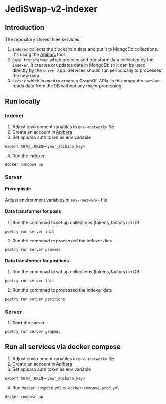 # JediSwap-v2-indexer

## Introduction

The repository stores three services:

1. `Indexer` collects the blockchain data and put it to MongoDb collections. It's using the [Apibara](https://www.apibara.com/) tool.
2. `Data transformer` which procces and transform data collected by the `indexer`. It creates or updates data in MongoDb so it can be used directly by the `server` app. Services should run periodically to processes the new data.
3. `Server` which is used to create a GraphQL APIs. In this stage the service reads data from the DB without any major processing.
 
## Run locally

### Indexer

1. Adjust environment variables in `env-<network>` file
2. Create an account in [Apibara](https://app.apibara.com/auth/register)
3. Set apibara auth token as env variable

```
export AUTH_TOKEN=<your_apibara_key>
```

4. Run the indexer

```
docker compose up
```

### Server

#### Prerequisite

Adjust environment variables in `env-<network>` file

#### Data transformer for pools

1. Run the commnad to set up collections (tokens, factory) in DB

```
poetry run server init
```

2. Run the commnad to processed the indexer data

```
poetry run server process
```

#### Data transformer for positions

1. Run the commnad to set up collections (tokens, factory) in DB

```
poetry run server init
```

2. Run the commnad to processed the indexer data

```
poetry run server positions
```

### Server

1. Start the server

```
poetry run server graphql
```

## Run all services via docker compose

1. Adjust environment variables in `env-<network>` file
2. Create an account in [Apibara](https://app.apibara.com/auth/register)
3. Set apibara auth token as env variable

```
export AUTH_TOKEN=<your_apibara_key>
```

4. Run `docker-compose.yml` or `docker-compose.prod.yml`

```
docker compose up
```
